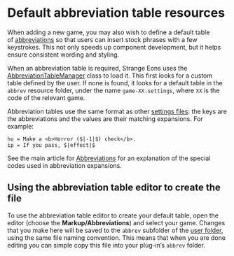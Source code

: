 # Default abbreviation table resources

When adding a new game, you may also wish to define a default table of [abbreviations](um-gc-abbreviations.md) so that users can insert stock phrases with a few keystrokes. This not only speeds up component development, but it helps ensure consistent wording and styling.

When an abbreviation table is required, Strange Eons uses the [AbbreviationTableManager](assets/javadoc/ca/cgjennings/apps/arkham/editors/AbbreviationTableManager.html) class to load it. This first looks for a custom table defined by the user. If none is found, it looks for a default table in the `abbrev` resource folder, under the name `game-XX.settings`, where `XX` is the code of the relevant game.

Abbreviation tables use the same format as other [settings files](dm-res-settings.md): the keys are the abbreviations and the values are their matching expansions. For example:

```properties
ho = Make a <b>Horror ($|-1|$) check</b>.
ip = If you pass, $|effect|$
```

See the main article for [Abbreviations](um-gc-abbreviations.md) for an explanation of the special codes used in abbreviation expansions.

## Using the abbreviation table editor to create the file

To use the abbreviation table editor to create your default table, open the editor (choose the **Markup/Abbreviations**) and select your game. Changes that you make here will be saved to the `abbrev` subfolder of the [user folder](http://basement.cgjennings.ca/User+Folder), using the same file naming convention. This means that when you are done editing you can simple copy this file into your plug-in’s `abbrev` folder.